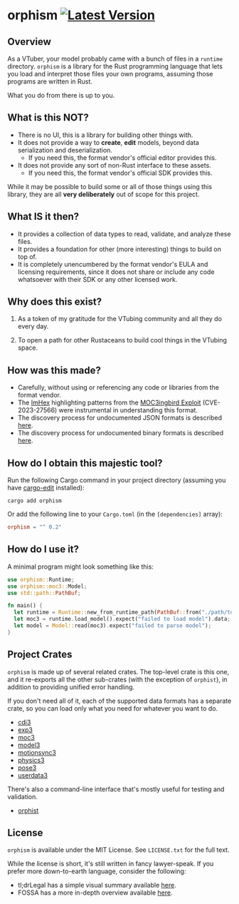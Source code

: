 # orphism [![Latest Version]][crates.io]

[Latest Version]: https://img.shields.io/crates/v/orphism.svg
[crates.io]: https://crates.io/crates/orphism

## Overview

As a VTuber, your model probably came with a bunch of files in a `runtime`
directory. `orphism` is a library for the Rust programming language that lets
you load and interpret those files your own programs, assuming those programs
are written in Rust.

What you do from there is up to you.

## What is this NOT?

- There is no UI, this is a library for building other things with.
- It does not provide a way to **create**, **edit** models, beyond data serialization and deserialization.
  - If you need this, the format vendor's official editor provides this.
- It does not provide any sort of non-Rust interface to these assets.
  - If you need this, the format vendor's official SDK provides this.

While it may be possible to build some or all of those things using this library,
they are all **very deliberately** out of scope for this project.

## What IS it then?

- It provides a collection of data types to read, validate, and analyze these files.
- It provides a foundation for other (more interesting) things to build on top of.
- It is completely unencumbered by the format vendor's EULA and licensing requirements,
  since it does not share or include any code whatsoever with their SDK or any other
  licensed work.

## Why does this exist?

1. As a token of my gratitude for the VTubing community and all they do every day.

2. To open a path for other Rustaceans to build cool things in the VTubing space.

## How was this made?

- Carefully, without using or referencing any code or libraries from the format vendor.
- The [ImHex](https://github.com/WerWolv/ImHex) highlighting patterns from the [MOC3ingbird Exploit](https://github.com/OpenL2D/moc3ingbird) (CVE-2023-27566) were instrumental in understanding this format.
- The discovery process for undocumented JSON formats is described [here](https://gist.github.com/colstrom/44b30fdddc8b0a9bfb44b09972a68676).
- The discovery process for undocumented binary formats is described [here](https://gist.github.com/colstrom/f671d1583662de47b505a42a75b3a44b).

## How do I obtain this majestic tool?

Run the following Cargo command in your project directory (assuming you have [cargo-edit](https://github.com/killercup/cargo-edit) installed):

```fish
cargo add orphism
```

Or add the following line to your `Cargo.toml` (in the `[dependencies]` array):

```toml
orphism = "^ 0.2"
```

## How do I use it?

A minimal program might look something like this:

```rust
use orphism::Runtime;
use orphism::moc3::Model;
use std::path::PathBuf;

fn main() {
  let runtime = Runtime::new_from_runtime_path(PathBuf::from("./path/to/model/runtime")).expect("failed to load runtime directory");
  let moc3 = runtime.load_model().expect("failed to load model").data;
  let model = Model::read(moc3).expect("failed to parse model");
}
```

## Project Crates

`orphism` is made up of several related crates. The top-level crate is this one,
and it re-exports all the other sub-crates (with the exception of `orphist`),
in addition to providing unified error handling.

If you don't need all of it, each of the supported data formats has a separate
crate, so you can load only what you need for whatever you want to do.

- [cdi3](https://github.com/vtubing/cdi3)
- [exp3](https://github.com/vtubing/exp3)
- [moc3](https://github.com/vtubing/moc3)
- [model3](https://github.com/vtubing/model3)
- [motionsync3](https://github.com/vtubing/motionsync3)
- [physics3](https://github.com/vtubing/physics3)
- [pose3](https://github.com/vtubing/pose3)
- [userdata3](https://github.com/vtubing/userdata3)

There's also a command-line interface that's mostly useful for testing and validation.

- [orphist](https://github.com/vtubing/orphist)

## License

`orphism` is available under the MIT License. See `LICENSE.txt` for the full text.

While the license is short, it's still written in fancy lawyer-speak. If you
prefer more down-to-earth language, consider the following:

- tl;drLegal has a simple visual summary available [here](https://www.tldrlegal.com/license/mit-license).
- FOSSA has a more in-depth overview available [here](https://fossa.com/blog/open-source-licenses-101-mit-license/).

